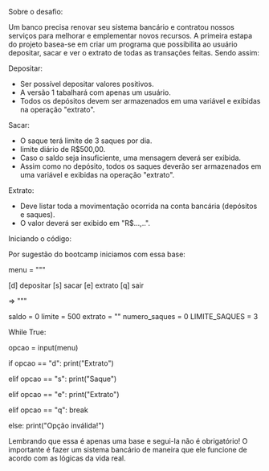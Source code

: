 Sobre o desafio:

Um banco precisa renovar seu sistema bancário e contratou nossos serviços para melhorar e emplementar novos recursos.
A primeira estapa do projeto basea-se em criar um programa que possibilita ao usuário depositar, sacar e ver o extrato de todas as transações feitas.
Sendo assim:

Depositar:
* Ser possível depositar valores positivos. 
* A versão 1 tabalhará com apenas um usuário.
* Todos os depósitos devem ser armazenados em uma variável e exibidas na operação "extrato".

Sacar:
* O saque terá limite de 3 saques por dia.
* limite diário de R$500,00.
* Caso o saldo seja insuficiente, uma mensagem deverá ser exibida.
* Assim como no depósito, todos os saques deverão ser armazenados em uma variável e exibidas na operação "extrato".

Extrato:
* Deve listar toda a movimentação ocorrida na conta bancária (depósitos e saques).
* O valor deverá ser exibido em "R$...,..".


Iniciando o código:

Por sugestão do bootcamp iniciamos com essa base:

menu = """

[d] depositar
[s] sacar
[e] extrato
[q] sair

=> """

saldo = 0
limite = 500
extrato = ""
numero_saques = 0
LIMITE_SAQUES = 3

While True:

  opcao = input(menu)

  if opcao == "d":
    print("Extrato")

  elif opcao == "s":
    print("Saque")

  elif opcao == "e":
    print("Extrato")

  elif opcao == "q":
    break

  else:
  print("Opção inválida!")
  



Lembrando que essa é apenas uma base e segui-la não é obrigatório!
O importante é fazer um sistema bancário de maneira que ele funcione de acordo com as lógicas da vida real.

